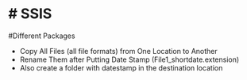 
# # SSIS
#Different Packages 

- Copy All Files (all file formats) from One Location to Another 
- Rename Them after Putting Date Stamp (File1_shortdate.extension)
- Also create a folder with datestamp in the destination location
